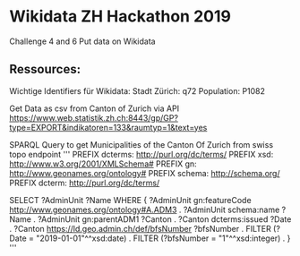 # Wikidata ZH Hackathon 2019

Challenge 4 and 6
Put data on Wikidata


## Ressources:

Wichtige Identifiers für Wikidata:
Stadt Zürich: q72
Population: P1082

Get Data as csv from Canton of Zurich via API
https://www.web.statistik.zh.ch:8443/gp/GP?type=EXPORT&indikatoren=133&raumtyp=1&text=yes

SPARQL Query to get Municipalities of the Canton Of Zurich from swiss topo endpoint
'''
PREFIX dcterms: <http://purl.org/dc/terms/>
PREFIX xsd: <http://www.w3.org/2001/XMLSchema#>
PREFIX gn: <http://www.geonames.org/ontology#>
PREFIX schema: <http://schema.org/>
PREFIX dcterm: <http://purl.org/dc/terms/>

SELECT ?AdminUnit  ?Name
WHERE {
  ?AdminUnit gn:featureCode <http://www.geonames.org/ontology#A.ADM3> .
  ?AdminUnit schema:name ?Name .
  ?AdminUnit gn:parentADM1 ?Canton .
  ?Canton dcterms:issued ?Date .
  ?Canton <https://ld.geo.admin.ch/def/bfsNumber> ?bfsNumber .
  FILTER (?Date = "2019-01-01"^^xsd:date) .
  FILTER (?bfsNumber = "1"^^xsd:integer) .
}
'''


